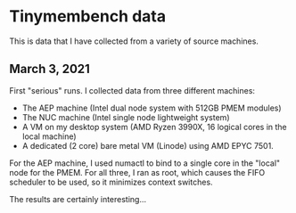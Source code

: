 # Tinymembench data

This is data that I have collected from a variety of source machines.

## March 3, 2021

First "serious" runs.  I collected data from three different machines:

* The AEP machine (Intel dual node system with 512GB PMEM modules)
* The NUC machine (Intel single node lightweight system)
* A VM on my desktop system (AMD Ryzen 3990X, 16 logical cores in the local machine)
* A dedicated (2 core) bare metal VM (Linode) using AMD EPYC 7501.

For the AEP machine, I used numactl to bind to a single core in the "local" node for the PMEM.
For all three, I ran as root, which causes the FIFO scheduler to be used, so it minimizes context switches.

The results are certainly interesting...

